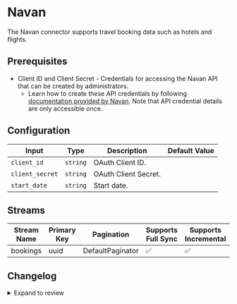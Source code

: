 # Navan

The Navan connector supports travel booking data such as hotels and flights. 

## Prerequisites

* Client ID and Client Secret - Credentials for accessing the Navan API that can be created by administrators. 
  * Learn how to create these API credentials by following [documentation provided by Navan](https://app.navan.com/app/helpcenter/articles/travel/admin/other-integrations/booking-data-integration). Note that API credential details are only accessible once.

## Configuration

| Input | Type | Description | Default Value |
|-------|------|-------------|---------------|
| `client_id` | `string` | OAuth Client ID.  |  |
| `client_secret` | `string` | OAuth Client Secret.  |  |
| `start_date` | `string` | Start date.  |  |

## Streams

| Stream Name | Primary Key | Pagination | Supports Full Sync | Supports Incremental |
|-------------|-------------|------------|---------------------|----------------------|
| bookings | uuid | DefaultPaginator | ✅ |  ✅  |

## Changelog

<details>
  <summary>Expand to review</summary>

| Version          | Date              | Pull Request | Subject        |
|------------------|-------------------|--------------|----------------|
| 0.0.9 | 2025-02-01 | [52743](https://github.com/airbytehq/airbyte/pull/52743) | Update dependencies |
| 0.0.8 | 2025-01-25 | [52270](https://github.com/airbytehq/airbyte/pull/52270) | Update dependencies |
| 0.0.7 | 2025-01-18 | [51799](https://github.com/airbytehq/airbyte/pull/51799) | Update dependencies |
| 0.0.6 | 2025-01-11 | [51174](https://github.com/airbytehq/airbyte/pull/51174) | Update dependencies |
| 0.0.5 | 2024-12-28 | [50642](https://github.com/airbytehq/airbyte/pull/50642) | Update dependencies |
| 0.0.4 | 2024-12-21 | [50106](https://github.com/airbytehq/airbyte/pull/50106) | Update dependencies |
| 0.0.3 | 2024-12-14 | [49599](https://github.com/airbytehq/airbyte/pull/49599) | Update dependencies |
| 0.0.2 | 2024-12-12 | [49217](https://github.com/airbytehq/airbyte/pull/49217) | Update dependencies |
| 0.0.1 | 2024-11-26 | | Initial release by [@matteogp](https://github.com/matteogp) via Connector Builder |

</details>
